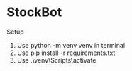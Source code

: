 # StockBot

Setup

1. Use python -m venv venv in terminal
2. Use pip install -r requirements.txt
3. Use .\venv\Scripts\activate
